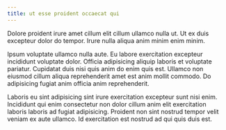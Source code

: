 ```yaml
---
title: ut esse proident occaecat qui
---
```


Dolore proident irure amet cillum elit cillum ullamco nulla ut. Ut ex duis excepteur dolor do tempor. Irure nulla aliqua anim minim enim minim.

Ipsum voluptate ullamco nulla aute. Eu labore exercitation excepteur incididunt voluptate dolor. Officia adipisicing aliquip laboris et voluptate pariatur. Cupidatat duis nisi quis anim do enim quis est. Ullamco non eiusmod cillum aliqua reprehenderit amet est anim mollit commodo. Do adipisicing fugiat anim officia anim reprehenderit.

Laboris eu sint adipisicing sint irure exercitation excepteur sunt nisi enim. Incididunt qui enim consectetur non dolor cillum anim elit exercitation laboris laboris ad fugiat adipisicing. Proident non sint nostrud tempor velit veniam ex aute ullamco. Id exercitation est nostrud ad qui quis duis est.